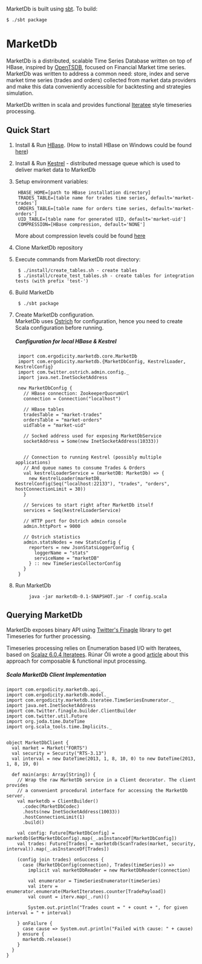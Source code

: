 MarketDb is built using [sbt](http://code.google.com/p/simple-build-tool/wiki/RunningSbt). To build:

    $ ./sbt package


# MarketDb

MarketDb is a distributed, scalable Time Series Database written on top of HBase, inspired by [OpenTSDB](https://github.com/OpenTSDB/opentsdb), focused on Financial Market time series. MarketDb was written to address a common need: store, index and serve market time series (trades and orders) collected from market data providers and make this data conveniently accessible for backtesting and strategies simulation.

MarketDb written in scala and provides functional [Iteratee](http://jsuereth.com/scala/2012/02/29/iteratees.html) style timeseries processing.

## Quick Start
1. Install & Run [HBase](http://hbase.apache.org/). (How to install HBase on Windows could be found [here](http://hbase.apache.org/))
2. Install & Run [Kestrel](https://github.com/robey/kestrel) - distributed message queue which is used to deliver market data to MarketDb
3. Setup environment variables:

        HBASE_HOME=[path to HBase installation directory]        
        TRADES_TABLE=[table name for trades time series, default='market-trades']
        ORDERS_TABLE=[table name for orders time series, default='market-orders']
        UID_TABLE=[table name for generated UID, default='market-uid']
        COMPRESSION=[HBase compression, default='NONE']        
   More about compression levels could be found [here](http://wiki.apache.org/hadoop/UsingLzoCompression)
   

4. Clone MarketDb repository
5. Execute commands from MarketDb root directory:

        $ ./install/create_tables.sh - create tables
        $ ./install/create_test_tables.sh - create tables for integration tests (with prefix 'test-')
6. Build MarketDb

        $ ./sbt package
    
    
7. Create MarketDb configuration.  
   MarketDb uses [Ostrich](https://github.com/twitter/ostrich) for configuration, hence you need to create Scala configuration before running. 

   ##### Configuration for local HBase & Kestrel

        import com.ergodicity.marketdb.core.MarketDb
        import com.ergodicity.marketdb.{MarketDbConfig, KestrelLoader, KestrelConfig}
        import com.twitter.ostrich.admin.config._
        import java.net.InetSocketAddress
        
        new MarketDbConfig {
          // HBase connection: ZookeeperQuorumUrl
          connection = Connection("localhost")
        
          // HBase tables
          tradesTable = "market-trades"
          ordersTable = "market-orders"
          uidTable = "market-uid"
        
          // Socked address used for exposing MarketDbService
          socketAddress = Some(new InetSocketAddress(10333))
          
          
          // Connection to running Kestrel (possibly multiple applications)
          // And queue names to consume Trades & Orders
          val kestrelLoaderService = (marketDB: MarketDb) => {
            new KestrelLoader(marketDB, KestrelConfig(Seq("localhost:22133"), "trades", "orders", hostConnectionLimit = 30))
          }
    
          // Services to start right after MarketDb itself
          services = Seq(kestrelLoaderService)
        
          // HTTP port for Ostrich admin console
          admin.httpPort = 9000
          
          // Ostrich statistics
          admin.statsNodes = new StatsConfig {
            reporters = new JsonStatsLoggerConfig {
              loggerName = "stats"
              serviceName = "marketDB"
            } :: new TimeSeriesCollectorConfig
          }
        }



8. Run MarketDb


            java -jar marketdb-0.1-SNAPSHOT.jar -f config.scala


## Querying MarketDb

MarketDb exposes binary API using [Twitter's Finagle](https://github.com/twitter/finagle) library to get Timeseries for further processing.

Timeseries processing relies on Enumeration based I/O with Iteratees, based on [Scalaz 6.0.4 Iteratees](https://github.com/scalaz/scalaz/blob/release/6.0.4/example/src/main/scala/scalaz/example/ExampleIteratee.scala). Rúnar Óli wrote a good [article](http://apocalisp.wordpress.com/2010/10/17/scalaz-tutorial-enumeration-based-io-with-iteratees/) about this approach for composable & functional input processing.

##### Scala MarketDb Client Implementation
    import com.ergodicity.marketdb.api._
    import com.ergodicity.marketdb.model._
    import com.ergodicity.marketdb.iteratee.TimeSeriesEnumerator._
    import java.net.InetSocketAddress
    import com.twitter.finagle.builder.ClientBuilder
    import com.twitter.util.Future
    import org.joda.time.DateTime
    import org.scala_tools.time.Implicits._
    
    
    object MarketDbClient {
      val market = Market("FORTS")
      val security = Security("RTS-3.13")
      val interval = new DateTime(2013, 1, 8, 10, 0) to new DateTime(2013, 1, 8, 19, 0)
    
      def main(args: Array[String]) {
        // Wrap the raw MarketDb service in a Client decorator. The client provides
        // a convenient procedural interface for accessing the MarketDb server.
        val marketdb = ClientBuilder()
          .codec(MarketDbCodec)
          .hosts(new InetSocketAddress(10033))
          .hostConnectionLimit(1)
          .build()
    
        val config: Future[MarketDbConfig] = marketdb(GetMarketDbConfig).map(_.asInstanceOf[MarketDbConfig])
        val trades: Future[Trades] = marketdb(ScanTrades(market, security, interval)).map(_.asInstanceOf[Trades])
        
        (config join trades) onSuccess {
          case (MarketDbConfig(connection), Trades(timeSeries)) =>
            implicit val marketDbReader = new MarketDbReader(connection)
    
            val enumerator = TimeSeriesEnumerator(timeSeries)
            val iterv = enumerator.enumerate(MarketIteratees.counter[TradePayload])
            val count = iterv.map(_.run)()
            
            System.out.println("Trades count = " + count + ", for given interval = " + interval)
    
        } onFailure {
          case cause => System.out.println("Failed with cause: " + cause)
        } ensure {
          marketdb.release()
        }
      }
    }

